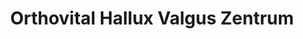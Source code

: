 ---
title: "Orthovital Hallux Valgus Zentrum"
url: /obdach/orthovital-hallux-valgus-zentrum/
shop: Schuhe
---